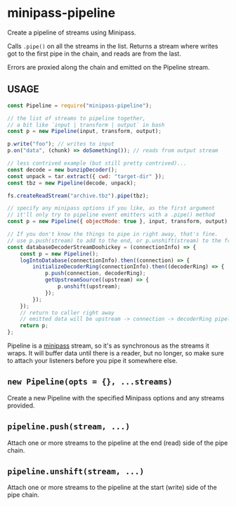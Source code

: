 # minipass-pipeline

Create a pipeline of streams using Minipass.

Calls `.pipe()` on all the streams in the list. Returns a stream where
writes got to the first pipe in the chain, and reads are from the last.

Errors are proxied along the chain and emitted on the Pipeline stream.

## USAGE

```js
const Pipeline = require("minipass-pipeline");

// the list of streams to pipeline together,
// a bit like `input | transform | output` in bash
const p = new Pipeline(input, transform, output);

p.write("foo"); // writes to input
p.on("data", (chunk) => doSomething()); // reads from output stream

// less contrived example (but still pretty contrived)...
const decode = new bunzipDecoder();
const unpack = tar.extract({ cwd: "target-dir" });
const tbz = new Pipeline(decode, unpack);

fs.createReadStream("archive.tbz").pipe(tbz);

// specify any minipass options if you like, as the first argument
// it'll only try to pipeline event emitters with a .pipe() method
const p = new Pipeline({ objectMode: true }, input, transform, output);

// If you don't know the things to pipe in right away, that's fine.
// use p.push(stream) to add to the end, or p.unshift(stream) to the front
const databaseDecoderStreamDoohickey = (connectionInfo) => {
	const p = new Pipeline();
	logIntoDatabase(connectionInfo).then((connection) => {
		initializeDecoderRing(connectionInfo).then((decoderRing) => {
			p.push(connection, decoderRing);
			getUpstreamSource((upstream) => {
				p.unshift(upstream);
			});
		});
	});
	// return to caller right away
	// emitted data will be upstream -> connection -> decoderRing pipeline
	return p;
};
```

Pipeline is a [minipass](http://npm.im/minipass) stream, so it's as
synchronous as the streams it wraps. It will buffer data until there is a
reader, but no longer, so make sure to attach your listeners before you
pipe it somewhere else.

## `new Pipeline(opts = {}, ...streams)`

Create a new Pipeline with the specified Minipass options and any streams
provided.

## `pipeline.push(stream, ...)`

Attach one or more streams to the pipeline at the end (read) side of the
pipe chain.

## `pipeline.unshift(stream, ...)`

Attach one or more streams to the pipeline at the start (write) side of the
pipe chain.
